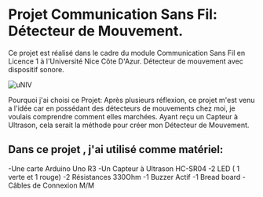 # Projet Communication Sans Fil: Détecteur de Mouvement.
Ce projet est réalisé dans le cadre du module Communication Sans Fil en Licence 1 à l'Université Nice Côte D'Azur.
Détecteur de mouvement avec dispositif sonore.

![uNIV](https://github.com/leo06000/Projet_CSF/assets/126036625/32bb3416-e698-4b21-a27d-f4b111ade1ab)

Pourquoi j'ai choisi ce Projet:
Après plusieurs réflexion, ce projet m'est venu a l'idée car en possédant des détecteurs de mouvements chez moi, je voulais comprendre comment elles marchées.
Ayant reçu un Capteur à Ultrason, cela serait la méthode pour créer mon Détecteur de Mouvement.


## Dans ce projet , j'ai utilisé comme matériel:

-Une carte Arduino Uno R3 
-Un Capteur à Ultrason HC-SR04
-2 LED ( 1 verte et 1 rouge)
-2 Résistances 330Ohm
-1 Buzzer Actif
-1 Bread board
-Câbles de Connexion M/M

